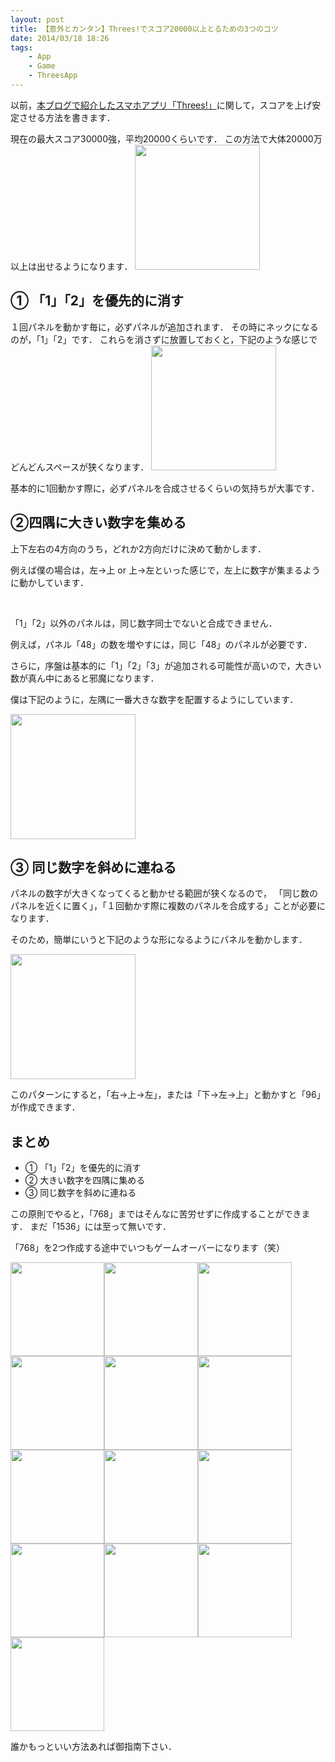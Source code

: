 ```yaml
---
layout: post
title: 【意外とカンタン】Threes!でスコア20000以上とるための3つのコツ
date: 2014/03/18 18:26
tags:
    - App
    - Game
    - ThreesApp
---
```

以前，<a title="ハマりすぎ注意！新感覚数字パズル「threes!」をやってみた |  For X Developers" href="http://yutarotanaka.com/blog/threes-on-ios/" target="_blank">本ブログで紹介したスマホアプリ「Threes!」</a>に関して，スコアを上げ安定させる方法を書きます．

現在の最大スコア30000強，平均20000くらいです． この方法で大体20000万以上は出せるようになります． <!--more--> <img class="img-frame " alt="" src="http://yutarotanaka.com/blog/wp-content/uploads/2014/01/IMG_07451.png" width="200" />
<h2 class="page-heading">① 「1」「2」を優先的に消す</h2>
１回パネルを動かす毎に，必ずパネルが追加されます． その時にネックになるのが，「1」「2」です． これらを消さずに放置しておくと，下記のような感じでどんどんスペースが狭くなります．

<img class="img-frame " alt="" src="http://yutarotanaka.com/blog/wp-content/uploads/2014/01/IMG_0746.png" width="200" />

基本的に1回動かす際に，必ずパネルを合成させるくらいの気持ちが大事です．
<h2 class="page-heading">②四隅に大きい数字を集める</h2>
上下左右の4方向のうち，どれか2方向だけに決めて動かします．

例えば僕の場合は，左→上 or 上→左といった感じで，左上に数字が集まるように動かしています．

&nbsp;

「1」「2」以外のパネルは，同じ数字同士でないと合成できません．

例えば，パネル「48」の数を増やすには，同じ「48」のパネルが必要です．

さらに，序盤は基本的に「1」「2」「3」が追加される可能性が高いので，大きい数が真ん中にあると邪魔になります．

僕は下記のように，左隅に一番大きな数字を配置するようにしています．

<img class="img-frame " alt="" src="http://yutarotanaka.com/blog/wp-content/uploads/2014/01/IMG_0747.png" width="200" />
<h2 class="page-heading">③ 同じ数字を斜めに連ねる</h2>
パネルの数字が大きくなってくると動かせる範囲が狭くなるので， 「同じ数のパネルを近くに置く」，「１回動かす際に複数のパネルを合成する」ことが必要になります．

そのため，簡単にいうと下記のような形になるようにパネルを動かします．

<img class="img-frame " alt="" src="http://yutarotanaka.com/blog/wp-content/uploads/2014/01/IMG.png" width="200" />

このパターンにすると，「右→上→左」，または「下→左→上」と動かすと「96」が作成できます．
<h2 class="page-heading">まとめ</h2>

- ① 「1」「2」を優先的に消す
- ② 大きい数字を四隅に集める
- ③ 同じ数字を斜めに連ねる

この原則でやると，「768」まではそんなに苦労せずに作成することができます． まだ「1536」には至って無いです．

「768」を2つ作成する途中でいつもゲームオーバーになります（笑）

<img class="img-frame " alt="" src="http://yutarotanaka.com/blog/wp-content/uploads/2014/01/threes-score1.png" width="150" /><img class="img-frame " alt="" src="http://yutarotanaka.com/blog/wp-content/uploads/2014/01/threes-score2.png" width="150" /><img class="img-frame " style="font-size: 14px; line-height: 1.5em;" alt="" src="http://yutarotanaka.com/blog/wp-content/uploads/2014/01/threes-score3.png" width="150" /><img class="img-frame " style="font-size: 14px; line-height: 1.5em;" alt="" src="http://yutarotanaka.com/blog/wp-content/uploads/2014/01/threes-score4.png" width="150" /><img class="img-frame " style="font-size: 14px; line-height: 1.5em;" alt="" src="http://yutarotanaka.com/blog/wp-content/uploads/2014/01/threes-score5.png" width="150" /><img class="img-frame " style="font-size: 14px; line-height: 1.5em;" alt="" src="http://yutarotanaka.com/blog/wp-content/uploads/2014/01/threes-score6.png" width="150" /><img class="img-frame " style="font-size: 14px; line-height: 1.5em;" alt="" src="http://yutarotanaka.com/blog/wp-content/uploads/2014/01/threes-score7.png" width="150" /><img class="img-frame " style="font-size: 14px; line-height: 1.5em;" alt="" src="http://yutarotanaka.com/blog/wp-content/uploads/2014/01/threes-score8.png" width="150" /><img class="img-frame " style="font-size: 14px; line-height: 1.5em;" alt="" src="http://yutarotanaka.com/blog/wp-content/uploads/2014/01/threes-score9.png" width="150" /><img class="img-frame " style="font-size: 14px; line-height: 1.5em;" alt="" src="http://yutarotanaka.com/blog/wp-content/uploads/2014/01/threes-score12.png" width="150" /><img class="img-frame " style="font-size: 14px; line-height: 1.5em;" alt="" src="http://yutarotanaka.com/blog/wp-content/uploads/2014/01/threes-score13.png" width="150" /><img class="img-frame " style="font-size: 14px; line-height: 1.5em;" alt="" src="http://yutarotanaka.com/blog/wp-content/uploads/2014/01/threes-score14.png" width="150" /><img class="img-frame " style="font-size: 14px; line-height: 1.5em;" alt="" src="http://yutarotanaka.com/blog/wp-content/uploads/2014/01/threes-score15.png" width="150" />

<span style="font-size: 14px; line-height: 1.5em;">誰かも</span><span style="font-size: 14px; line-height: 1.5em;">っといい方法あれば御指南下さい．</span>
